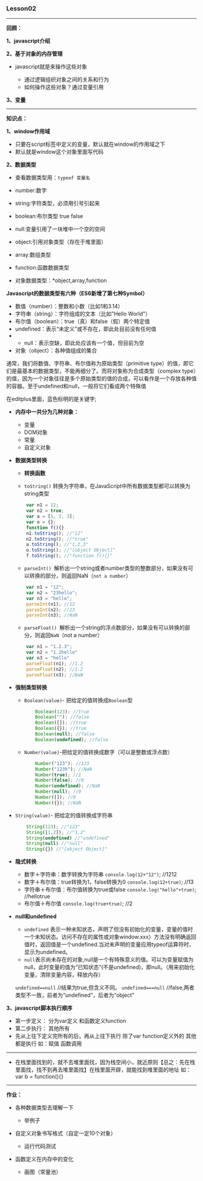 ### Lesson02

---

**回顾：**

**1、javascript介绍**

**2、基于对象的内存管理**

- javascript就是来操作这些对象

    - 通过逻辑组织对象之间的关系和行为
    - 如何操作这些对象？通过变量引用

**3、变量**

---

**知识点：**

**1、window作用域**

- 只要在script标签中定义的变量，默认就在window的作用域之下
- 默认就是window这个对象里面写代码

**2、数据类型**

- 查看数据类型用：`typeof 变量名`

- number:数字
- string:字符类型，必须用引号引起来
- boolean:布尔类型  true false
- null:变量引用了一块堆中一个空的空间

- object:引用对象类型（存在于堆里面）
- array:数组类型
- function:函数数据类型
- 对象数据类型：*object,array,function

**Javascript的数据类型有六种（ES6新增了第七种Symbol）**

- 数值（number）：整数和小数（比如1和3.14）
- 字符串（string）：字符组成的文本（比如"Hello World"）
- 布尔值（boolean）：true（真）和false（假）两个特定值
- undefined：表示“未定义”或不存在，即此处目前没有任何值
- - null：表示空缺，即此处应该有一个值，但目前为空
- 对象（object）：各种值组成的集合

通常，我们将数值、字符串、布尔值称为原始类型（primitive type）的值，即它们是最基本的数据类型，不能再细分了。而将对象称为合成类型（complex type）的值，因为一个对象往往是多个原始类型的值的合成，可以看作是一个存放各种值的容器。至于undefined和null，一般将它们看成两个特殊值


在editplus里面，蓝色标明的是关键字;

- **内存中一共分为几种对象：**

    - 变量
    - DOM对象
    - 常量
    - 自定义对象




- **数据类型转换**

  - **转换函数**

   - `toString()` 转换为字符串，在JavaScript中所有数据类型都可以转换为string类型

    ```javascript
        var n1 = 12;
        var n2 = true;
        var a = [1, 2, 3];
        var o = {};
        function f(){}
        n1.toString(); //"12"
        n2.toString(); //"true"
        a.toString(); //"1,2,3"
        o.toString(); //"[object Object]"
        f.toString(); //"function f(){}"
    ```

   - `parseInt() `解析出一个string或者number类型的整数部分，如果没有可以转换的部分，则返回NaN（`not a number`）

    ```javascript
        var n1 = "12";
        var n2 = "23hello";
        var n3 = "hello";
        parseInt(n1); //12
        parseInt(n2); //23
        parseInt(n3); //NaN
    ```
   - `parseFloat() `解析出一个string的浮点数部分，如果没有可以转换的部分，则返回`NaN`（not a number）

    ```javascript
        var n1 = "1.2.3";
        var n2 = "1.2hello"
        var n3 = "hello"
        parseFloat(n1); //1.2
        parseFloat(n2); //1.2
        parseFloat(n3); //NaN 
    ```

- **强制类型转换**

  - `Boolean(value)`- 把给定的值转换成`Boolean`型

    ```javascript
        Boolean(123); //true
        Boolean(""); //false
        Boolean([]); //true
        Boolean({}); //true
        Boolean(null); //false
        Boolean(undefined); //false
    ```

  - `Number(value)`-把给定的值转换成数字（可以是整数或浮点数）

    ```javascript
        Number("123"); //123
        Number("123h"); //NaN
        Number(true); //1
        Number(false); //0
        Number(undefined); //NaN
        Number(null); //0
        Number([]); //0
        Number({}); //NaN
    ```
 - `String(value)`- 把给定的值转换成字符串

    ```javascript
        String(123); //"123"
        String([1,2]); //"1,2"
        String(undefined) //"undefined"
        String(null) //"null"
        String({}) //"[object Object]"
    ```

- **隐式转换**

    - 数字＋字符串：数字转换为字符串 `console.log(12+"12")`; //1212
    - 数字＋布尔值：true转换为1，false转换为0 `console.log(12+true)`; //13
    - 字符串＋布尔值：布尔值转换为true或false `console.log("hello"+true)`; //hellotrue
    - 布尔值＋布尔值 `console.log(true+true)`; //2


- **null和undefined**


   - `undefined` 表示一种未知状态，声明了但没有初始化的变量，变量的值时一个未知状态。访问不存在的属性或对象window.xxx）方法没有明确返回值时，返回值是一个undefined.当对未声明的变量应用typeof运算符时，显示为undefined。
   - `null`表示尚未存在的对象,null是一个有特殊意义的值。可以为变量赋值为null，此时变量的值为“已知状态”(不是undefined)，即null。（用来初始化变量，清除变量内容，释放内存）


    `undefined==null`   //结果为true,但含义不同。
    `undefined===null` //false,两者类型不一致，前者为“undefined”，后者为“object”



**3、javascript脚本执行顺序**

- 第一步定义： 分为var定义 和函数定义function
- 第二步执行： 其他所有
- 先从上往下定义完所有的后，再从上往下执行 除了var  function定义外的 其他都是执行 如：赋值 函数调用


---

- 在栈里面找到的，就不去堆里面找，因为栈空间小，就近原则【总之：先在栈里面找，找不到再去堆里面找】在栈里面开辟，就能找到堆里面的地址 如：var b = function(){}



---

**作业：**

- 各种数据类型去理解一下

   - 举例子

- 自定义对象书写格式（自定一定10个对象）

    - 运行代码测试

- 函数定义在内存中的变化

    - 画图（常量池）